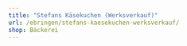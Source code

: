 ```yaml
---
title: "Stefans Käsekuchen (Werksverkauf)"
url: /ebringen/stefans-kaesekuchen-werksverkauf/
shop: Bäckerei
---
```

